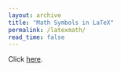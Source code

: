 ```yaml
---
layout: archive
title: "Math Symbols in LaTeX"
permalink: /latexmath/
read_time: false
---
```


Click [here](/assets/files/mathsymbol.pdf).